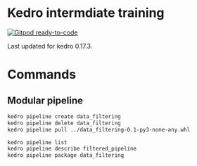 # Kedro intermdiate training

[![Gitpod ready-to-code](https://img.shields.io/badge/Gitpod-ready--to--code-blue?logo=gitpod)](https://gitpod.io/#https://github.com/AntonyMilneQB/kedro-advanced-training)

Last updated for kedro 0.17.3.

# Commands

## Modular pipeline

```bash
kedro pipeline create data_filtering
kedro pipeline delete data_filtering
kedro pipeline pull ../data_filtering-0.1-py3-none-any.whl

kedro pipeline list
kedro pipeline describe filtered_pipeline
kedro pipeline package data_filtering
```
